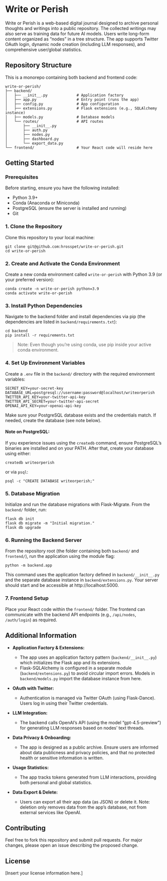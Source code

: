 # Write or Perish

Write or Perish is a web-based digital journal designed to archive personal thoughts and writings into a public repository. The collected writings may also serve as training data for future AI models. Users write long-form content organized as “nodes” in a tree structure. The app supports Twitter OAuth login, dynamic node creation (including LLM responses), and comprehensive user/global statistics.

## Repository Structure

This is a monorepo containing both backend and frontend code:

```
write-or-perish/
├── backend/
│   ├── __init__.py             # Application factory
│   ├── app.py                  # Entry point (runs the app)
│   ├── config.py               # App configuration
│   ├── extensions.py           # Flask extensions (e.g., SQLAlchemy instance)
│   ├── models.py               # Database models
│   └── routes/                 # API routes
│       ├── __init__.py
│       ├── auth.py
│       ├── nodes.py
│       ├── dashboard.py
│       └── export_data.py
└── frontend/                   # Your React code will reside here
```

## Getting Started

### Prerequisites

Before starting, ensure you have the following installed:
- Python 3.9+  
- Conda (Anaconda or Miniconda)
- PostgreSQL (ensure the server is installed and running)
- Git

### 1. Clone the Repository

Clone this repository to your local machine:

```
git clone git@github.com:hrosspet/write-or-perish.git
cd write-or-perish
```

### 2. Create and Activate the Conda Environment

Create a new conda environment called `write-or-perish` with Python 3.9 (or your preferred version):

```
conda create -n write-or-perish python=3.9
conda activate write-or-perish
```

### 3. Install Python Dependencies

Navigate to the backend folder and install dependencies via pip (the dependencies are listed in `backend/requirements.txt`):

```
cd backend
pip install -r requirements.txt
```

> Note: Even though you’re using conda, use pip inside your active conda environment.

### 4. Set Up Environment Variables

Create a `.env` file in the `backend/` directory with the required environment variables:

```
SECRET_KEY=your-secret-key
DATABASE_URL=postgresql://username:password@localhost/writeorperish
TWITTER_API_KEY=your-twitter-api-key
TWITTER_API_SECRET=your-twitter-api-secret
OPENAI_API_KEY=your-openai-api-key
```

Make sure your PostgreSQL database exists and the credentials match. If needed, create the database (see note below).

#### Note on PostgreSQL:
If you experience issues using the `createdb` command, ensure PostgreSQL’s binaries are installed and on your PATH. After that, create your database using either:
```
createdb writeorperish
```
or via `psql`:
```
psql -c "CREATE DATABASE writeorperish;"
```

### 5. Database Migration

Initialize and run the database migrations with Flask-Migrate. From the `backend/` folder, run:

```
flask db init
flask db migrate -m "Initial migration."
flask db upgrade
```

### 6. Running the Backend Server

From the repository root (the folder containing both `backend/` and `frontend/`), run the application using the module flag:

```
python -m backend.app
```

This command uses the application factory defined in `backend/__init__.py` and the separate database instance in `backend/extensions.py`. Your server should start and be accessible at http://localhost:5000.

### 7. Frontend Setup

Place your React code within the `frontend/` folder. The frontend can communicate with the backend API endpoints (e.g., `/api/nodes`, `/auth/login`) as required.

## Additional Information

- **Application Factory & Extensions:**
  - The app uses an application factory pattern (`backend/__init__.py`) which initializes the Flask app and its extensions.
  - Flask-SQLAlchemy is configured in a separate module (`backend/extensions.py`) to avoid circular import errors. Models in `backend/models.py` import the database instance from here.
  
- **OAuth with Twitter:**
  - Authentication is managed via Twitter OAuth (using Flask-Dance). Users log in using their Twitter credentials.

- **LLM Integration:**
  - The backend calls OpenAI’s API (using the model “gpt-4.5-preview”) for generating LLM responses based on nodes’ text threads.
  
- **Data Privacy & Onboarding:**
  - The app is designed as a public archive. Ensure users are informed about data publicness and privacy policies, and that no protected health or sensitive information is written.
  
- **Usage Statistics:**
  - The app tracks tokens generated from LLM interactions, providing both personal and global statistics.

- **Data Export & Delete:**
  - Users can export all their app data (as JSON) or delete it. Note: deletion only removes data from the app’s database, not from external services like OpenAI.

## Contributing

Feel free to fork this repository and submit pull requests. For major changes, please open an issue describing the proposed change.

## License

[Insert your license information here.]
